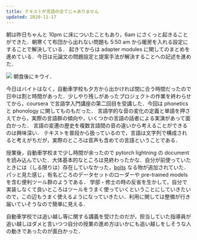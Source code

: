 ```yaml
---
title: テキストが言語の全てじゃありません
updated: 2020-11-17
---
```


朝は昨日ちゃんと 10pm に床についたこともあり，6am にさくっと起きることができた．朝寒くて布団から出れない問題も 5:50 am から暖房を入れる設定にすることで解決している．
起きてからは adapter modules に関してのまとめを進めている．今日は元論文の問題設定と提案手法が解決することへの記述を進めた．

![](https://lh3.googleusercontent.com/pw/ACtC-3fJRq4k07AFGjGhQeI36nrG3jdIhd9YXvuGBJFLLmBj5_sxzAEOGOivCGZ0WzrrCAAzIti7VwJMFCRIBD3zoCyUpnh7x4RWcqecqQ6Tylxp55JTTe10y_x3A8T07P-avyljre0CMmAYBJmvcB-kni3sYQ=w2043-h1532-no?authuser=0)
朝食後にキウイ．

今日はバイトはなく，自動車学校も夕方から出かければ間に合う時間だったので日中は割と時間があった．少しやり残しがあったプロジェクトの作業を終わらせてから，coursera で言語学入門講座の第二回目を受講した．今回は phonetics と phonology に関してものもだった．
言語学的な音の変化の定義と単語を押さえてから，実際の言語群の傾向や，いくつかの言語の話者による実演があって面白かった．
言語の変遷の歴史を複数言語間の音の違いから考えることができるのは興味深い．
テキストを普段から扱っているので，言語は文字列で構成されると考えがちだが，実際のところは音声も含めての言語ということである．

授業後，自動車学校まで少し時間が余ったので pytorch lightning の document を読み込んでいた．大体基本的なところは見終わったかな．自分が前使っていたときには（しる限りは）存在していなかった，[bolts](https://pytorch-lightning-bolts.readthedocs.io/en/latest/introduction_guide.html) なる物が追加されていた．
パッと見た感じ，有名どころのデータセットのローダーや pre-trained models を含む便利ツール群のようである．
学部・修士の時の反省を生かして，自分で実装しなくて良いところはツールをうまく使っていくということにしていきたいので，この辺もうまく使えるようになっていきたい．利用に関しては整備が行き届いていそうなので簡単に見える．

自動車学校では追い越し等に関する講義を受けたのだが，担当していた指導員が追い越しはダメと言いつつ自分の授業の進め方はいかにも追い越しをしそうな人の動きであったのが面白かった．
